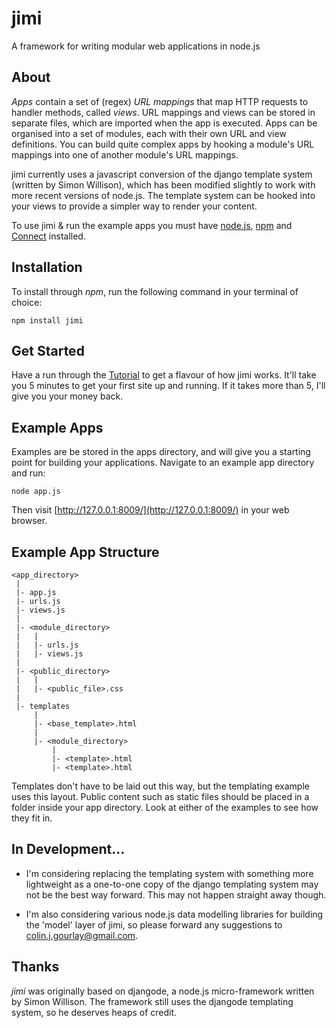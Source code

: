 jimi
====

A framework for writing modular web applications in node.js

About
-----

*Apps* contain a set of (regex) *URL mappings* that map HTTP requests to handler methods, called *views*. URL mappings and views can be stored in separate files, which are imported when the app is executed. Apps can be organised into a set of modules, each with their own URL and view definitions. You can build quite complex apps by hooking a module's URL mappings into one of another module's URL mappings.

jimi currently uses a javascript conversion of the django template system (written by Simon Willison), which has been modified slightly to work with more recent versions of node.js. The template system can be hooked into your views to provide a simpler way to render your content.

To use jimi & run the example apps you must have [node.js](http://github.com/ry/node), [npm](http://github.com/isaacs/npm) and [Connect](http://github.com/extjs/Connect) installed.

Installation
------------

To install through *npm*, run the following command in your terminal of choice:

    npm install jimi

Get Started
-----------

Have a run through the [Tutorial](http://wiki.github.com/colingourlay/jimi/tutorial-hello-world) to get a flavour of how jimi works. It'll take you 5 minutes to get your first site up and running. If it takes more than 5, I'll give you your money back.

Example Apps
------------

Examples are be stored in the apps directory, and will give you a starting point for building your applications. Navigate to an example app directory and run:

    node app.js

Then visit [http://127.0.0.1:8009/](http://127.0.0.1:8009/) in your web browser.

Example App Structure
-------------

    <app_directory>
     |
     |- app.js
     |- urls.js
     |- views.js
     |
     |- <module_directory>
     |   |
     |   |- urls.js
     |   |- views.js
     |
     |- <public_directory>
     |   |
     |   |- <public_file>.css
     |
     |- templates
         |
         |- <base_template>.html
         |
         |- <module_directory>
             |
             |- <template>.html
             |- <template>.html

Templates don't have to be laid out this way, but the templating example uses this layout. Public content such as static files should be placed in a folder inside your app directory. Look at either of the examples to see how they fit in.

In Development...
-----------------

* I'm considering replacing the templating system with something more lightweight as a one-to-one copy of the django templating system may not be the best way forward. This may not happen straight away though.

* I'm also considering various node.js data modelling libraries for building the 'model' layer of jimi, so please forward any suggestions to [colin.j.gourlay@gmail.com](mailto:colin.j.gourlay@gmail.com).

Thanks
------

*jimi* was originally based on djangode, a node.js micro-framework written by Simon Willison. The framework still uses the djangode templating system, so he deserves heaps of credit.